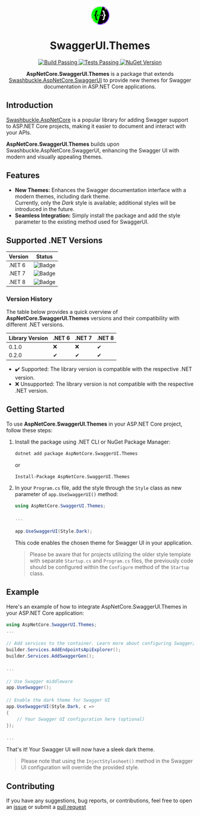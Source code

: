 ﻿<span align="center">

<p>
<img height="50" src="\build\icon.png" align="center">
</p>

# SwaggerUI.Themes

</span>
<p align="center">
	<a href="https://github.com/teociaps/SwaggerUI.Themes/actions/workflows/build.yml">
		<img alt="Build Passing" src="https://github.com/teociaps/SwaggerUI.Themes/actions/workflows/build.yml/badge.svg" />
	</a>
	<a href="https://github.com/teociaps/SwaggerUI.Themes/actions/workflows/test.yml">
		<img alt="Tests Passing" src="https://github.com/teociaps/SwaggerUI.Themes/actions/workflows/test.yml/badge.svg" />
	</a>
	<a href="https://www.nuget.org/packages/AspNetCore.SwaggerUI.Themes">
		<img alt="NuGet Version" src="https://img.shields.io/nuget/v/AspNetCore.SwaggerUI.Themes?logo=nuget&color=blue" />
	</a>
</p>
<span align="center">

**AspNetCore.SwaggerUI.Themes** is a package that extends [Swashbuckle.AspNetCore.SwaggerUI](https://github.com/domaindrivendev/Swashbuckle.AspNetCore) to provide new themes for Swagger documentation in ASP.NET Core applications.

</span>

## Introduction

[Swashbuckle.AspNetCore](https://github.com/domaindrivendev/Swashbuckle.AspNetCore) is a popular library for adding Swagger support to ASP.NET Core projects, making it easier to document and interact with your APIs.

**AspNetCore.SwaggerUI.Themes** builds upon Swashbuckle.AspNetCore.SwaggerUI, enhancing the Swagger UI with modern and visually appealing themes.

## Features

- **New Themes:** Enhances the Swagger documentation interface with a modern themes, including dark theme.	
  Currently, only the _Dark_ style is available; additional styles will be introduced in the future.
- **Seamless Integration:** Simply install the package and add the style parameter to the existing method used for SwaggerUI.


## Supported .NET Versions

| Version | Status        |
| ------- | ------------- |
| .NET 6  | ![Badge](https://img.shields.io/badge/Status-Supported-brightgreen) |
| .NET 7  | ![Badge](https://img.shields.io/badge/Status-Supported-brightgreen) |
| .NET 8  | ![Badge](https://img.shields.io/badge/Status-Supported-brightgreen) |

### Version History

The table below provides a quick overview of **AspNetCore.SwaggerUI.Themes** versions and their compatibility with different .NET versions.

| Library Version | .NET 6 | .NET 7 | .NET 8 |
| --------------- | ------ | ------ | ------ |
| 0.1.0           | ❌	   | ❌		| ✔		 |
| 0.2.0           | ✔	   | ✔		| ✔		 |

- ✔️ Supported: The library version is compatible with the respective .NET version.
- ❌ Unsupported: The library version is not compatible with the respective .NET version.


## Getting Started

To use **AspNetCore.SwaggerUI.Themes** in your ASP.NET Core project, follow these steps:

1. Install the package using .NET CLI or NuGet Package Manager:

	```bash
	dotnet add package AspNetCore.SwaggerUI.Themes
	```

	or

	```bash
	Install-Package AspNetCore.SwaggerUI.Themes
	```

2. In your `Program.cs` file, add the style through the `Style` class as new parameter of `app.UseSwaggerUI()` method:

	```csharp
	using AspNetCore.SwaggerUI.Themes;

	...

	app.UseSwaggerUI(Style.Dark);
	```

	This code enables the chosen theme for Swagger UI in your application.
	
	> Please be aware that for projects utilizing the older style template with separate `Startup.cs` and `Program.cs` files, the previously code should be configured within the `Configure` method of the `Startup` class.
	
## Example
Here's an example of how to integrate AspNetCore.SwaggerUI.Themes in your ASP.NET Core application:

```csharp
using AspNetCore.SwaggerUI.Themes;
...

// Add services to the container. Learn more about configuring Swagger/OpenAPI at https://aka.ms/aspnetcore/swashbuckle
builder.Services.AddEndpointsApiExplorer();
builder.Services.AddSwaggerGen();

...

// Use Swagger middleware
app.UseSwagger();

// Enable the dark theme for Swagger UI
app.UseSwaggerUI(Style.Dark, c =>
{
    // Your Swagger UI configuration here (optional)
});

...
```

That's it! Your Swagger UI will now have a sleek dark theme.

> Please note that using the `InjectStylesheet()` method in the Swagger UI configuration will override the provided style.

## Contributing
If you have any suggestions, bug reports, or contributions, feel free to open an [issue](https://github.com/teociaps/SwaggerUI.Themes/issues) or submit a [pull request](https://github.com/teociaps/SwaggerUI.Themes/pulls)